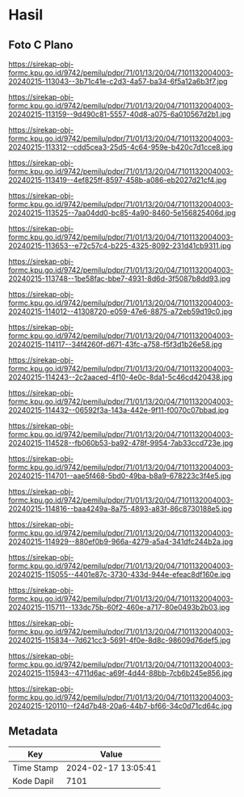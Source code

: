 # Hasil

## Foto C Plano

https://sirekap-obj-formc.kpu.go.id/9742/pemilu/pdpr/71/01/13/20/04/7101132004003-20240215-113043--3b71c41e-c2d3-4a57-ba34-6f5a12a6b3f7.jpg

https://sirekap-obj-formc.kpu.go.id/9742/pemilu/pdpr/71/01/13/20/04/7101132004003-20240215-113159--9d490c81-5557-40d8-a075-6a010567d2b1.jpg

https://sirekap-obj-formc.kpu.go.id/9742/pemilu/pdpr/71/01/13/20/04/7101132004003-20240215-113312--cdd5cea3-25d5-4c64-959e-b420c7d1cce8.jpg

https://sirekap-obj-formc.kpu.go.id/9742/pemilu/pdpr/71/01/13/20/04/7101132004003-20240215-113419--4ef825ff-8597-458b-a086-eb2027d21cf4.jpg

https://sirekap-obj-formc.kpu.go.id/9742/pemilu/pdpr/71/01/13/20/04/7101132004003-20240215-113525--7aa04dd0-bc85-4a90-8460-5e156825406d.jpg

https://sirekap-obj-formc.kpu.go.id/9742/pemilu/pdpr/71/01/13/20/04/7101132004003-20240215-113653--e72c57c4-b225-4325-8092-231d41cb9311.jpg

https://sirekap-obj-formc.kpu.go.id/9742/pemilu/pdpr/71/01/13/20/04/7101132004003-20240215-113748--1be58fac-bbe7-4931-8d6d-3f5087b8dd93.jpg

https://sirekap-obj-formc.kpu.go.id/9742/pemilu/pdpr/71/01/13/20/04/7101132004003-20240215-114012--41308720-e059-47e6-8875-a72eb59d19c0.jpg

https://sirekap-obj-formc.kpu.go.id/9742/pemilu/pdpr/71/01/13/20/04/7101132004003-20240215-114117--34f4260f-d671-43fc-a758-f5f3d1b26e58.jpg

https://sirekap-obj-formc.kpu.go.id/9742/pemilu/pdpr/71/01/13/20/04/7101132004003-20240215-114243--2c2aaced-4f10-4e0c-8da1-5c46cd420438.jpg

https://sirekap-obj-formc.kpu.go.id/9742/pemilu/pdpr/71/01/13/20/04/7101132004003-20240215-114432--06592f3a-143a-442e-9f11-f0070c07bbad.jpg

https://sirekap-obj-formc.kpu.go.id/9742/pemilu/pdpr/71/01/13/20/04/7101132004003-20240215-114528--fb060b53-ba92-478f-9954-7ab33ccd723e.jpg

https://sirekap-obj-formc.kpu.go.id/9742/pemilu/pdpr/71/01/13/20/04/7101132004003-20240215-114701--aae5f468-5bd0-49ba-b8a9-678223c3f4e5.jpg

https://sirekap-obj-formc.kpu.go.id/9742/pemilu/pdpr/71/01/13/20/04/7101132004003-20240215-114816--baa4249a-8a75-4893-a83f-86c8730188e5.jpg

https://sirekap-obj-formc.kpu.go.id/9742/pemilu/pdpr/71/01/13/20/04/7101132004003-20240215-114929--880ef0b9-966a-4279-a5a4-341dfc244b2a.jpg

https://sirekap-obj-formc.kpu.go.id/9742/pemilu/pdpr/71/01/13/20/04/7101132004003-20240215-115055--4401e87c-3730-433d-944e-efeac8df160e.jpg

https://sirekap-obj-formc.kpu.go.id/9742/pemilu/pdpr/71/01/13/20/04/7101132004003-20240215-115711--133dc75b-60f2-460e-a717-80e0493b2b03.jpg

https://sirekap-obj-formc.kpu.go.id/9742/pemilu/pdpr/71/01/13/20/04/7101132004003-20240215-115834--7d621cc3-5691-4f0e-8d8c-98609d76def5.jpg

https://sirekap-obj-formc.kpu.go.id/9742/pemilu/pdpr/71/01/13/20/04/7101132004003-20240215-115943--4711d6ac-a69f-4d44-88bb-7cb6b245e856.jpg

https://sirekap-obj-formc.kpu.go.id/9742/pemilu/pdpr/71/01/13/20/04/7101132004003-20240215-120110--f24d7b48-20a6-44b7-bf66-34c0d71cd64c.jpg


## Metadata

| Key        | Value               |
| ---------- | ------------------- |
| Time Stamp | 2024-02-17 13:05:41 |
| Kode Dapil | 7101                |



